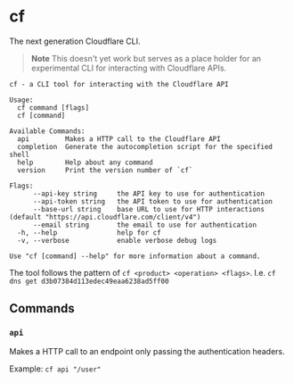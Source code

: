 # cf

The next generation Cloudflare CLI.

> **Note** This doesn't yet work but serves as a place holder for an experimental CLI for interacting with Cloudflare APIs.

```
cf - a CLI tool for interacting with the Cloudflare API

Usage:
  cf command [flags]
  cf [command]

Available Commands:
  api         Makes a HTTP call to the Cloudflare API
  completion  Generate the autocompletion script for the specified shell
  help        Help about any command
  version     Print the version number of `cf`

Flags:
      --api-key string     the API key to use for authentication
      --api-token string   the API token to use for authentication
      --base-url string    base URL to use for HTTP interactions (default "https://api.cloudflare.com/client/v4")
      --email string       the email to use for authentication
  -h, --help               help for cf
  -v, --verbose            enable verbose debug logs

Use "cf [command] --help" for more information about a command.
```

The tool follows the pattern of `cf <product> <operation> <flags>`. I.e.
`cf dns get d3b07384d113edec49eaa6238ad5ff00`

## Commands

### `api`

Makes a HTTP call to an endpoint only passing the authentication headers.

Example: `cf api "/user"`
